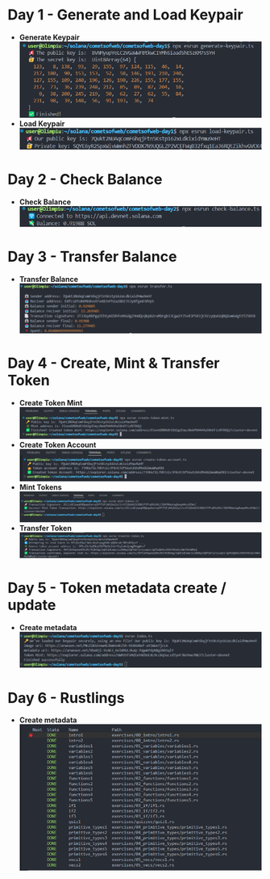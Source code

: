 # Day 1 - Generate and Load Keypair

- **Generate Keypair**  
  ![Generate Keypair](/screenshots/image-0.png)
- **Load Keypair**  
  ![Load Keypair](/screenshots/image-1.png)

# Day 2 - Check Balance

- **Check Balance**  
  ![Check Balance](/screenshots/image-2.png)

# Day 3 - Transfer Balance

- **Transfer Balance**  
  ![Transfer Balance](/screenshots/image-3.png)

# Day 4 - Create, Mint & Transfer Token

- **Create Token Mint**  
  ![Create Token Mint](/screenshots/image-4.png)
- **Create Token Account**  
  ![Create Token Account](/screenshots/image-5.png)
- **Mint Tokens**  
  ![Mint Tokens](/screenshots/image-6.png)
- **Transfer Token**  
  ![Transfer Token](/screenshots/image-7.png)

# Day 5 - Token metadata create / update

- **Create metadata**
  ![Create new metadata](/screenshots/image-8.png)

# Day 6 - Rustlings

- **Create metadata**
  ![Create new metadata](/screenshots/image-9.png)
